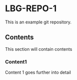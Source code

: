 # LBG-REPO-1
This is an example git repository.
## Contents
This section will contain contents
### Content1
Content 1 goes further into detail